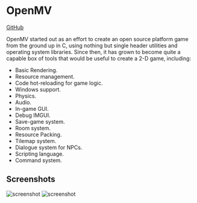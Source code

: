 # OpenMV

[GitHub](https://github.com/veridisquot/openmv)

OpenMV started out as an effort to create an open source platform game from the
ground up in C, using nothing but single header utilities and operating system
libraries. Since then, it has grown to become quite a capable box of tools
that would be useful to create a 2-D game, including:

 - Basic Rendering.
 - Resource management.
 - Code hot-reloading for game logic.
 - Windows support.
 - Physics.
 - Audio.
 - In-game GUI.
 - Debug IMGUI.
 - Save-game system.
 - Room system.
 - Resource Packing.
 - Tilemap system.
 - Dialogue system for NPCs.
 - Scripting language.
 - Command system.

## Screenshots
![screenshot](https://raw.githubusercontent.com/veridisquot/openmv/master/media/001.png)
![screenshot](https://raw.githubusercontent.com/veridisquot/openmv/master/media/002.png)
